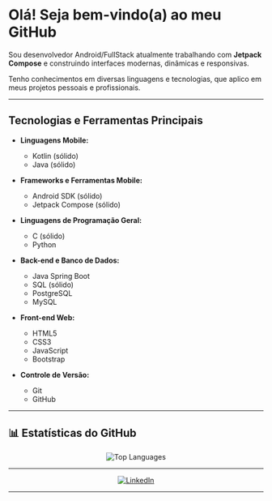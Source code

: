 # Olá! Seja bem-vindo(a) ao meu GitHub

Sou desenvolvedor Android/FullStack atualmente trabalhando com **Jetpack Compose** e construindo interfaces modernas, dinâmicas e responsivas.

Tenho conhecimentos em diversas linguagens e tecnologias, que aplico em meus projetos pessoais e profissionais.

---

## Tecnologias e Ferramentas Principais

- **Linguagens Mobile:**  
  - Kotlin (sólido)
  - Java (sólido)

- **Frameworks e Ferramentas Mobile:**  
  - Android SDK (sólido)
  - Jetpack Compose (sólido)

- **Linguagens de Programação Geral:**  
  - C (sólido)
  - Python

- **Back-end e Banco de Dados:**  
  - Java Spring Boot
  - SQL (sólido)
  - PostgreSQL
  - MySQL

- **Front-end Web:**  
  - HTML5
  - CSS3
  - JavaScript
  - Bootstrap

- **Controle de Versão:**  
  - Git
  - GitHub

---

## 📊 Estatísticas do GitHub

<p align="center">
  <img src="https://github-readme-stats.vercel.app/api/top-langs/?username=GabrielRochaDS&layout=compact&theme=dracula" alt="Top Languages" />
</p>

---

<p align="center">
  <a href="https://www.linkedin.com/in/SEU_USUARIO_AQUI/" target="_blank">
    <img src="https://img.shields.io/badge/LinkedIn-blue?style=for-the-badge&logo=linkedin" alt="LinkedIn"/>
  </a>
</p>



---

